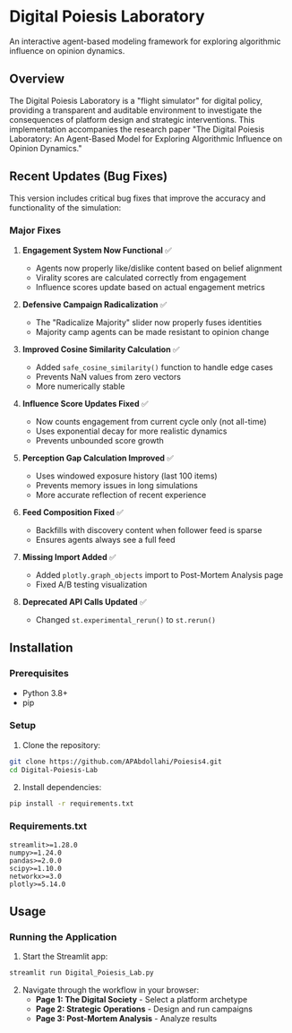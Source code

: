 # Digital Poiesis Laboratory

An interactive agent-based modeling framework for exploring algorithmic influence on opinion dynamics.

## Overview

The Digital Poiesis Laboratory is a "flight simulator" for digital policy, providing a transparent and auditable environment to investigate the consequences of platform design and strategic interventions. This implementation accompanies the research paper "The Digital Poiesis Laboratory: An Agent-Based Model for Exploring Algorithmic Influence on Opinion Dynamics."

## Recent Updates (Bug Fixes)

This version includes critical bug fixes that improve the accuracy and functionality of the simulation:

### Major Fixes

1. **Engagement System Now Functional** ✅
   - Agents now properly like/dislike content based on belief alignment
   - Virality scores are calculated correctly from engagement
   - Influence scores update based on actual engagement metrics

2. **Defensive Campaign Radicalization** ✅
   - The "Radicalize Majority" slider now properly fuses identities
   - Majority camp agents can be made resistant to opinion change

3. **Improved Cosine Similarity Calculation** ✅
   - Added `safe_cosine_similarity()` function to handle edge cases
   - Prevents NaN values from zero vectors
   - More numerically stable

4. **Influence Score Updates Fixed** ✅
   - Now counts engagement from current cycle only (not all-time)
   - Uses exponential decay for more realistic dynamics
   - Prevents unbounded score growth

5. **Perception Gap Calculation Improved** ✅
   - Uses windowed exposure history (last 100 items)
   - Prevents memory issues in long simulations
   - More accurate reflection of recent experience

6. **Feed Composition Fixed** ✅
   - Backfills with discovery content when follower feed is sparse
   - Ensures agents always see a full feed

7. **Missing Import Added** ✅
   - Added `plotly.graph_objects` import to Post-Mortem Analysis page
   - Fixed A/B testing visualization

8. **Deprecated API Calls Updated** ✅
   - Changed `st.experimental_rerun()` to `st.rerun()`

## Installation

### Prerequisites

- Python 3.8+
- pip

### Setup

1. Clone the repository:
```bash
git clone https://github.com/APAbdollahi/Poiesis4.git
cd Digital-Poiesis-Lab
```

2. Install dependencies:
```bash
pip install -r requirements.txt
```

### Requirements.txt

```
streamlit>=1.28.0
numpy>=1.24.0
pandas>=2.0.0
scipy>=1.10.0
networkx>=3.0
plotly>=5.14.0
```

## Usage

### Running the Application

1. Start the Streamlit app:
```bash
streamlit run Digital_Poiesis_Lab.py
```

2. Navigate through the workflow in your browser:
   - **Page 1: The Digital Society** - Select a platform archetype
   - **Page 2: Strategic Operations** - Design and run campaigns
   - **Page 3: Post-Mortem Analysis** - Analyze results
